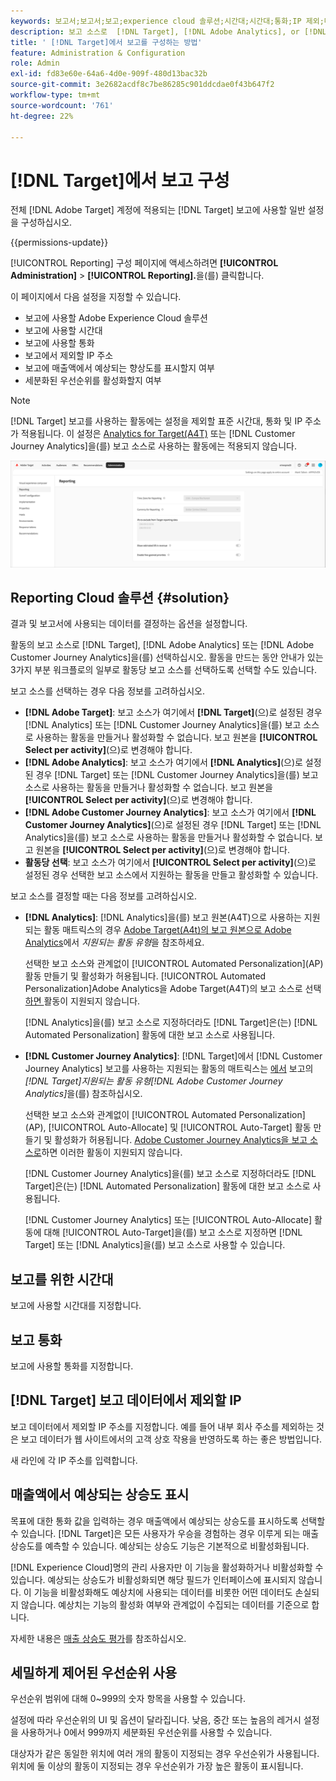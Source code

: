 ```yaml
---
keywords: 보고서;보고서;보고;experience cloud 솔루션;시간대;시간대;통화;IP 제외;매출액에서 예상되는 향상도;매출;매출액에서 상승도;세분화된 우선순위;세분화된 우선순위
description: 보고 소스로  [!DNL Target], [!DNL Adobe Analytics], or [!DNL Adobe Customer Journey Analytics] 을(를) 사용하고 기본 표준 시간대 및 통화 형식을 지정하고, 보고에서 제외할 IP 주소를 추가하는 등의 작업을 수행합니다.
title: ' [!DNL Target]에서 보고를 구성하는 방법'
feature: Administration & Configuration
role: Admin
exl-id: fd83e60e-64a6-4d0e-909f-480d13bac32b
source-git-commit: 3e2682acdf8c7be86285c901ddcdae0f43b647f2
workflow-type: tm+mt
source-wordcount: '761'
ht-degree: 22%

---
```


# [!DNL Target]에서 보고 구성

전체 [!DNL Adobe Target] 계정에 적용되는 [!DNL Target] 보고에 사용할 일반 설정을 구성하십시오.

{{permissions-update}}

[!UICONTROL Reporting] 구성 페이지에 액세스하려면 **[!UICONTROL Administration]** > **[!UICONTROL Reporting].**&#x200B;을(를) 클릭합니다.

이 페이지에서 다음 설정을 지정할 수 있습니다.

* 보고에 사용할 Adobe Experience Cloud 솔루션
* 보고에 사용할 시간대
* 보고에 사용할 통화
* 보고에서 제외할 IP 주소
* 보고에 매출액에서 예상되는 향상도를 표시할지 여부
* 세분화된 우선순위를 활성화할지 여부

>[!NOTE]
>
>[!DNL Target] 보고를 사용하는 활동에는 설정을 제외할 표준 시간대, 통화 및 IP 주소가 적용됩니다. 이 설정은 [Analytics for Target(A4T)](/help/main/c-integrating-target-with-mac/a4t/a4t.md) 또는 [!DNL Customer Journey Analytics]을(를) 보고 소스로 사용하는 활동에는 적용되지 않습니다.

![보고 페이지](/help/main/administrating-target/assets/reporting.png)

## Reporting Cloud 솔루션 {#solution}

결과 및 보고서에 사용되는 데이터를 결정하는 옵션을 설정합니다.

활동의 보고 소스로 [!DNL Target], [!DNL Adobe Analytics] 또는 [!DNL Adobe Customer Journey Analytics]을(를) 선택하십시오. 활동을 만드는 동안 안내가 있는 3가지 부분 워크플로의 일부로 활동당 보고 소스를 선택하도록 선택할 수도 있습니다.

보고 소스를 선택하는 경우 다음 정보를 고려하십시오.

* **[!DNL Adobe Target]**: 보고 소스가 여기에서 **[!DNL Target]**(으)로 설정된 경우 [!DNL Analytics] 또는 [!DNL Customer Journey Analytics]을(를) 보고 소스로 사용하는 활동을 만들거나 활성화할 수 없습니다. 보고 원본을 **[!UICONTROL Select per activity]**(으)로 변경해야 합니다.
* **[!DNL Adobe Analytics]**: 보고 소스가 여기에서 **[!DNL Analytics]**(으)로 설정된 경우 [!DNL Target] 또는 [!DNL Customer Journey Analytics]을(를) 보고 소스로 사용하는 활동을 만들거나 활성화할 수 없습니다. 보고 원본을 **[!UICONTROL Select per activity]**(으)로 변경해야 합니다.
* **[!DNL Adobe Customer Journey Analytics]**: 보고 소스가 여기에서 **[!DNL Customer Journey Analytics]**(으)로 설정된 경우 [!DNL Target] 또는 [!DNL Analytics]을(를) 보고 소스로 사용하는 활동을 만들거나 활성화할 수 없습니다. 보고 원본을 **[!UICONTROL Select per activity]**(으)로 변경해야 합니다.
* **활동당 선택**: 보고 소스가 여기에서 **[!UICONTROL Select per activity]**(으)로 설정된 경우 선택한 보고 소스에서 지원하는 활동을 만들고 활성화할 수 있습니다.

보고 소스를 결정할 때는 다음 정보를 고려하십시오.

* **[!DNL Analytics]**: [!DNL Analytics]을(를) 보고 원본(A4T)으로 사용하는 지원되는 활동 매트릭스의 경우 [Adobe Target(A4t)의 보고 원본으로 Adobe Analytics](/help/main/c-integrating-target-with-mac/a4t/a4t.md#section_F487896214BF4803AF78C552EF1669AA)에서 *지원되는 활동 유형*&#x200B;을 참조하세요.

  선택한 보고 소스와 관계없이 [!UICONTROL Automated Personalization]&#x200B;(AP) 활동 만들기 및 활성화가 허용됩니다. [!UICONTROL Automated Personalization]Adobe Analytics을 Adobe Target(A4T)의 보고 소스로 선택[하면 &#x200B;](/help/main/c-integrating-target-with-mac/a4t/a4t.md) 활동이 지원되지 않습니다.

  [!DNL Analytics]을(를) 보고 소스로 지정하더라도 [!DNL Target]은(는) [!DNL Automated Personalization] 활동에 대한 보고 소스로 사용됩니다.

* **[!DNL Customer Journey Analytics]**: [!DNL Target]에서 [!DNL Customer Journey Analytics] 보고를 사용하는 지원되는 활동의 매트릭스는 [에서 &#x200B;](/help/main/c-integrating-target-with-mac/cja/target-reporting-in-cja.md#supported-activities) 보고의 *[!DNL Target]지원되는 활동 유형[!DNL Adobe Customer Journey Analytics]*&#x200B;을(를) 참조하십시오.

  선택한 보고 소스와 관계없이 [!UICONTROL Automated Personalization]&#x200B;(AP), [!UICONTROL Auto-Allocate] 및 [!UICONTROL Auto-Target] 활동 만들기 및 활성화가 허용됩니다. [Adobe Customer Journey Analytics을 보고 소스로](/help/main/c-integrating-target-with-mac/cja/target-reporting-in-cja.md)하면 이러한 활동이 지원되지 않습니다.

  [!DNL Customer Journey Analytics]을(를) 보고 소스로 지정하더라도 [!DNL Target]은(는) [!DNL Automated Personalization] 활동에 대한 보고 소스로 사용됩니다.

  [!DNL Customer Journey Analytics] 또는 [!UICONTROL Auto-Allocate] 활동에 대해 [!UICONTROL Auto-Target]을(를) 보고 소스로 지정하면 [!DNL Target] 또는 [!DNL Analytics]을(를) 보고 소스로 사용할 수 있습니다.

## 보고를 위한 시간대

보고에 사용할 시간대를 지정합니다.

## 보고 통화

보고에 사용할 통화를 지정합니다.

## [!DNL Target] 보고 데이터에서 제외할 IP

보고 데이터에서 제외할 IP 주소를 지정합니다. 예를 들어 내부 회사 주소를 제외하는 것은 보고 데이터가 웹 사이트에서의 고객 상호 작용을 반영하도록 하는 좋은 방법입니다.

새 라인에 각 IP 주소를 입력합니다.

## 매출액에서 예상되는 상승도 표시

목표에 대한 통화 값을 입력하는 경우 매출액에서 예상되는 상승도를 표시하도록 선택할 수 있습니다. [!DNL Target]은 모든 사용자가 우승을 경험하는 경우 이루게 되는 매출 상승도를 예측할 수 있습니다. 예상되는 상승도 기능은 기본적으로 비활성화됩니다.

[!DNL Experience Cloud]명의 관리 사용자만 이 기능을 활성화하거나 비활성화할 수 있습니다. 예상되는 상승도가 비활성화되면 해당 필드가 인터페이스에 표시되지 않습니다. 이 기능을 비활성화해도 예상치에 사용되는 데이터를 비롯한 어떤 데이터도 손실되지 않습니다. 예상치는 기능의 활성화 여부와 관계없이 수집되는 데이터를 기준으로 합니다.

자세한 내용은 [매출 상승도 평가](/help/main/administrating-target/r-target-account-preferences/estimating-lift-in-revenue.md)를 참조하십시오.

## 세밀하게 제어된 우선순위 사용

우선순위 범위에 대해 0~999의 숫자 항목을 사용할 수 있습니다.

설정에 따라 우선순위의 UI 및 옵션이 달라집니다. 낮음, 중간 또는 높음의 레거시 설정을 사용하거나 0에서 999까지 세분화된 우선순위를 사용할 수 있습니다.

대상자가 같은 동일한 위치에 여러 개의 활동이 지정되는 경우 우선순위가 사용됩니다. 위치에 둘 이상의 활동이 지정되는 경우 우선순위가 가장 높은 활동이 표시됩니다.
